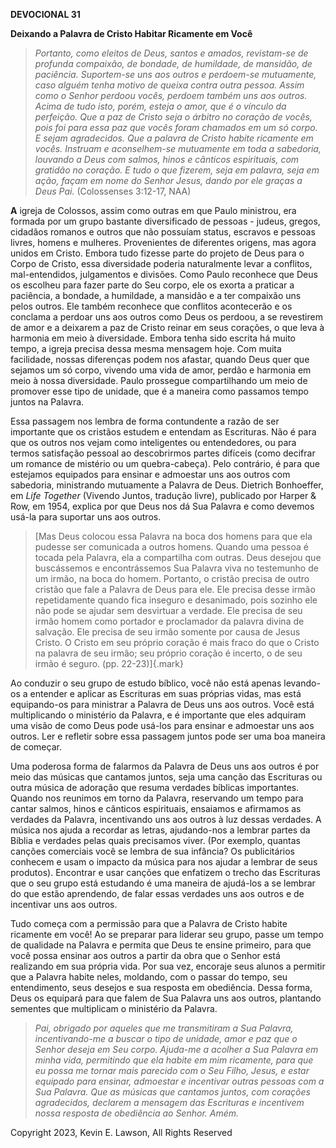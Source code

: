 **DEVOCIONAL 31**

**Deixando a Palavra de Cristo Habitar Ricamente em Você**

> *Portanto, como eleitos de Deus, santos e amados, revistam-se de
> profunda compaixão, de bondade, de humildade, de mansidão, de
> paciência. Suportem-se uns aos outros e perdoem-se mutuamente, caso
> alguém tenha motivo de queixa contra outra pessoa. Assim como o Senhor
> perdoou vocês, perdoem também uns aos outros. Acima de tudo isto,
> porém, esteja o amor, que é o vínculo da perfeição. Que a paz de
> Cristo seja o árbitro no coração de vocês, pois foi para essa paz que
> vocês foram chamados em um só corpo. E sejam agradecidos. Que a
> palavra de Cristo habite ricamente em vocês. Instruam e aconselhem-se
> mutuamente em toda a sabedoria, louvando a Deus com salmos, hinos e
> cânticos espirituais, com gratidão no coração. E tudo o que fizerem,
> seja em palavra, seja em ação, façam em nome do Senhor Jesus, dando
> por ele graças a Deus Pai.* (Colossenses 3:12-17, NAA)

**A** igreja de Colossos, assim como outras em que Paulo ministrou, era
formada por um grupo bastante diversificado de pessoas - judeus, gregos,
cidadãos romanos e outros que não possuíam status, escravos e pessoas
livres, homens e mulheres. Provenientes de diferentes origens, mas agora
unidos em Cristo. Embora tudo fizesse parte do projeto de Deus para o
Corpo de Cristo, essa diversidade poderia naturalmente levar a
conflitos, mal-entendidos, julgamentos e divisões. Como Paulo reconhece
que Deus os escolheu para fazer parte do Seu corpo, ele os exorta a
praticar a paciência, a bondade, a humildade, a mansidão e a ter
compaixão uns pelos outros. Ele também reconhece que conflitos
acontecerão e os conclama a perdoar uns aos outros como Deus os perdoou,
a se revestirem de amor e a deixarem a paz de Cristo reinar em seus
corações, o que leva à harmonia em meio à diversidade. Embora tenha sido
escrita há muito tempo, a igreja precisa dessa mesma mensagem hoje. Com
muita facilidade, nossas diferenças podem nos afastar, quando Deus quer
que sejamos um só corpo, vivendo uma vida de amor, perdão e harmonia em
meio à nossa diversidade. Paulo prossegue compartilhando um meio de
promover esse tipo de unidade, que é a maneira como passamos tempo
juntos na Palavra.

Essa passagem nos lembra de forma contundente a razão de ser importante
que os cristãos estudem e entendam as Escrituras. Não é para que os
outros nos vejam como inteligentes ou entendedores, ou para termos
satisfação pessoal ao descobrirmos partes difíceis (como decifrar um
romance de mistério ou um quebra-cabeça). Pelo contrário, é para que
estejamos equipados para ensinar e admoestar uns aos outros com
sabedoria, ministrando mutuamente a Palavra de Deus. Dietrich
Bonhoeffer, em *Life Together* (Vivendo Juntos, tradução livre),
publicado por Harper & Row, em 1954, explica por que Deus nos dá Sua
Palavra e como devemos usá-la para suportar uns aos outros.

> [Mas Deus colocou essa Palavra na boca dos homens para que ela pudesse
> ser comunicada a outros homens. Quando uma pessoa é tocada pela
> Palavra, ela a compartilha com outras. Deus desejou que buscássemos e
> encontrássemos Sua Palavra viva no testemunho de um irmão, na boca do
> homem. Portanto, o cristão precisa de outro cristão que fale a Palavra
> de Deus para ele. Ele precisa desse irmão repetidamente quando fica
> inseguro e desanimado, pois sozinho ele não pode se ajudar sem
> desvirtuar a verdade. Ele precisa de seu irmão homem como portador e
> proclamador da palavra divina de salvação. Ele precisa de seu irmão
> somente por causa de Jesus Cristo. O Cristo em seu próprio coração é
> mais fraco do que o Cristo na palavra de seu irmão; seu próprio
> coração é incerto, o de seu irmão é seguro. (pp. 22-23)]{.mark}

Ao conduzir o seu grupo de estudo bíblico, você não está apenas
levando-os a entender e aplicar as Escrituras em suas próprias vidas,
mas está equipando-os para ministrar a Palavra de Deus uns aos outros.
Você está multiplicando o ministério da Palavra, e é importante que eles
adquiram uma visão de como Deus pode usá-los para ensinar e admoestar
uns aos outros. Ler e refletir sobre essa passagem juntos pode ser uma
boa maneira de começar.

Uma poderosa forma de falarmos da Palavra de Deus uns aos outros é por
meio das músicas que cantamos juntos, seja uma canção das Escrituras ou
outra música de adoração que resuma verdades bíblicas importantes.
Quando nos reunimos em torno da Palavra, reservando um tempo para cantar
salmos, hinos e cânticos espirituais, ensaiamos e afirmamos as verdades
da Palavra, incentivando uns aos outros à luz dessas verdades. A música
nos ajuda a recordar as letras, ajudando-nos a lembrar partes da Bíblia
e verdades pelas quais precisamos viver. (Por exemplo, quantas canções
comerciais você se lembra de sua infância? Os publicitários conhecem e
usam o impacto da música para nos ajudar a lembrar de seus produtos).
Encontrar e usar canções que enfatizem o trecho das Escrituras que o seu
grupo está estudando é uma maneira de ajudá-los a se lembrar do que
estão aprendendo, de falar essas verdades uns aos outros e de incentivar
uns aos outros.

Tudo começa com a permissão para que a Palavra de Cristo habite
ricamente em você! Ao se preparar para liderar seu grupo, passe um tempo
de qualidade na Palavra e permita que Deus te ensine primeiro, para que
você possa ensinar aos outros a partir da obra que o Senhor está
realizando em sua própria vida. Por sua vez, encoraje seus alunos a
permitir que a Palavra habite neles, moldando, com o passar do tempo,
seu entendimento, seus desejos e sua resposta em obediência. Dessa
forma, Deus os equipará para que falem de Sua Palavra uns aos outros,
plantando sementes que multiplicam o ministério da Palavra.

> *Pai, obrigado por aqueles que me transmitiram a Sua Palavra,
> incentivando-me a buscar o tipo de unidade, amor e paz que o Senhor
> deseja em Seu corpo. Ajuda-me a acolher a Sua Palavra em minha vida,
> permitindo que ela habite em mim ricamente, para que eu possa me
> tornar mais parecido com o Seu Filho, Jesus, e estar equipado para
> ensinar, admoestar e incentivar outras pessoas com a Sua Palavra. Que
> as músicas que cantamos juntos, com corações agradecidos, declarem a
> mensagem das Escrituras e incentivem nossa resposta de obediência ao
> Senhor. Amém.*

Copyright 2023, Kevin E. Lawson, All Rights Reserved
